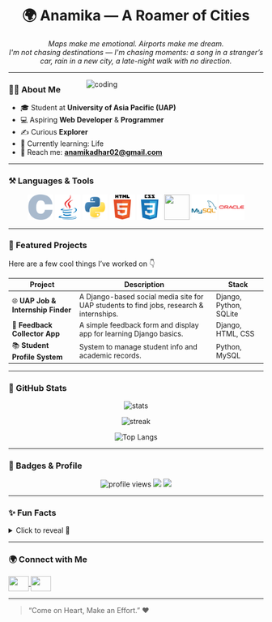 <!-- 👑 HEADER BANNER -->


<h1 align="center">🌍 Anamika — A Roamer of Cities</h1>

<p align="center">
  <i>Maps make me emotional. Airports make me dream.</i><br>
  <i>I'm not chasing destinations — I'm chasing moments: a song in a stranger’s car, rain in a new city, a late-night walk with no direction.</i><br>
 
</p>

---

<img align="right" alt="coding" width="350" src="https://i.pinimg.com/736x/7a/87/81/7a8781168fde99a52044ab01c6968599.jpg">

### 👩‍💻 About Me
- 🎓 Student at **University of Asia Pacific (UAP)**
- 💻 Aspiring **Web Developer** & **Programmer**
- ✍️ Curious **Explorer**
- 🌱 Currently learning: Life
- 💌 Reach me: **anamikadhar02@gmail.com**

---

### ⚒️ Languages & Tools
<p align="center"> 
  <a href="#"><img src="https://raw.githubusercontent.com/devicons/devicon/master/icons/c/c-original.svg" width="50" height="50" /></a>
  <a href="#"><img src="https://raw.githubusercontent.com/devicons/devicon/master/icons/java/java-original.svg" width="50" height="50" /></a>
  <a href="#"><img src="https://raw.githubusercontent.com/devicons/devicon/master/icons/python/python-original.svg" width="50" height="50" /></a>
  <a href="#"><img src="https://raw.githubusercontent.com/devicons/devicon/master/icons/html5/html5-original-wordmark.svg" width="50" height="50" /></a>
  <a href="#"><img src="https://raw.githubusercontent.com/devicons/devicon/master/icons/css3/css3-original-wordmark.svg" width="50" height="50" /></a>
  <a href="#"><img src="https://cdn.worldvectorlogo.com/logos/django.svg" width="50" height="50" /></a>
  <a href="#"><img src="https://raw.githubusercontent.com/devicons/devicon/master/icons/mysql/mysql-original-wordmark.svg" width="50" height="50" /></a>
  <a href="#"><img src="https://raw.githubusercontent.com/devicons/devicon/master/icons/oracle/oracle-original.svg" width="50" height="50" /></a>
</p>

---

### 📌 Featured Projects
Here are a few cool things I’ve worked on 👇

| Project | Description | Stack |
|--------|-------------|-------|
| 🌐 **UAP Job & Internship Finder** | A Django-based social media site for UAP students to find jobs, research & internships. | Django, Python, SQLite |
| 🧾 **Feedback Collector App** | A simple feedback form and display app for learning Django basics. | Django, HTML, CSS |
| 📚 **Student Profile System** | System to manage student info and academic records. | Python, MySQL |

---

### 🧠 GitHub Stats
<p align="center">
  <img src="https://github-readme-stats.vercel.app/api?username=anameeks&show_icons=true&theme=tokyonight" alt="stats" />
</p>

<p align="center">
  <img src="https://github-readme-streak-stats.herokuapp.com/?user=anameeks&theme=tokyonight" alt="streak" />
</p>

<p align="center">
  <img src="https://github-readme-stats.vercel.app/api/top-langs?username=anameeks&show_icons=true&locale=en&layout=compact&theme=tokyonight" alt="Top Langs" />
</p>

---

### 🏅 Badges & Profile
<p align="center">
  <img src="https://komarev.com/ghpvc/?username=anameeks&label=Profile%20views&color=0e75b6&style=flat" alt="profile views" />
  <img src="https://img.shields.io/badge/Code-Python-blue?style=flat&logo=python" />
  <img src="https://img.shields.io/badge/Made%20with-Markdown-1f425f.svg" />
</p>

---

### ✨ Fun Facts
<details>
<summary>Click to reveal 🎈</summary>

- 🌧️ I walk in the rain to feel alive  
- 📚 I write short stories about people I meet for 5 minutes  
- 🧳 I’ve dreamed of getting lost in Japan or the Scottish Highlands  
- 📸 I like taking blurry photos of the sky

</details>

---

### 🌍 Connect with Me
<p align="left">
  <a href="https://fb.com/anamika dhar" target="blank">
    <img align="center" src="https://raw.githubusercontent.com/rahuldkjain/github-profile-readme-generator/master/src/images/icons/Social/facebook.svg" height="30" width="40" />
  </a>
  <a href="mailto:anamikadhar02@gmail.com" target="blank">
    <img align="center" src="https://cdn.jsdelivr.net/gh/simple-icons/simple-icons/icons/gmail.svg" height="30" width="40" />
  </a>
</p>

---



> “Come on Heart, Make an Effort.” ❤️
